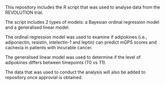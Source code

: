 This repository includes the R script that was used to analyse data from the REVOLUTION trial. 

The script includes 2 types of models: a Bayesian ordinal regression model and a generalised linear model. 

The ordinal regression model was used to examine if adipokines (i.e., adiponectin, resistin, intelectin-1 and leptin) can predict mGPS scores and cachexia in patients with incurable cancer. 

The generalised linear model was used to determine if the level of adipokines differs between timepoints (T0 vs T1). 

The data that was used to conduct the analysis will also be added to repository once approvial is obtained. 
